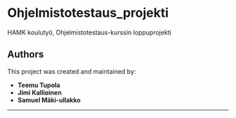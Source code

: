 # Ohjelmistotestaus_projekti
 HAMK koulutyö, Ohjelmistotestaus-kurssin loppuprojekti


## Authors

This project was created and maintained by:

- **Teemu Tupola**
- **Jimi Kallioinen**
- **Samuel Mäki-ullakko**

---
